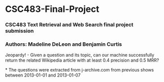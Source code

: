 # CSC483-Final-Project

### CSC483 Text Retrieval and Web Search final project submission

### Authors: Madeline DeLeon and Benjamin Curtis

Jeopardy! - Given a question and its topic, can our machine successfully return
the related Wikipedia article with at least 0.4 precision and 0.5 MRR?


\* The questions were extracted from j-archive.com from previous shows between
2013-01-01 and 2013-01-07